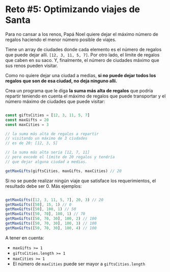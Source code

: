 # Reto #5: Optimizando viajes de Santa

Para no cansar a los renos, Papá Noel quiere dejar el máximo número de regalos
haciendo el menor número posible de viajes.

Tiene un array de ciudades donde cada elemento es el número de regalos que puede
dejar allí. `[12, 3, 11, 5, 7]`. Por otro lado, el límite de regalos que caben en
su saco. Y, finalmente, el número de ciudades máximo que sus renos pueden visitar.

Como no quiere dejar una ciudad a medias, **si no puede dejar todos los regalos**
**que son de esa ciudad, no deja ninguno allí.**

Crea un programa que le diga **la suma más alta de regalos** que podría repartir
teniendo en cuenta el máximo de regalos que puede transportar y el número máximo
de ciudades que puede visitar:

```javascript

const giftsCities = [12, 3, 11, 5, 7]
const maxGifts = 20
const maxCities = 3

// la suma más alta de regalos a repartir
// visitando un máximo de 3 ciudades
// es de 20: [12, 3, 5]

// la suma más alta sería [12, 7, 11]
// pero excede el límite de 20 regalos y tendría
// que dejar alguna ciudad a medias.

getMaxGifts(giftsCities, maxGifts, maxCities) // 20
```

Si no se puede realizar ningún viaje que satisface los requerimientos, el resultado
debe ser 0. Más ejemplos:

```javascript

getMaxGifts([12, 3, 11, 5, 7], 20, 3) // 20
getMaxGifts([50], 15, 1) // 0
getMaxGifts([50], 100, 1) // 50
getMaxGifts([50, 70], 100, 1) // 70
getMaxGifts([50, 70, 30], 100, 2) // 100
getMaxGifts([50, 70, 30], 100, 3) // 100
getMaxGifts([50, 70, 30], 100, 4) // 100

```

A tener en cuenta:

- `maxGifts >= 1`
- `giftsCities.length >= 1`
- `maxCities >= 1`
- El número de `maxCities` puede ser mayor a `giftsCities.length`
